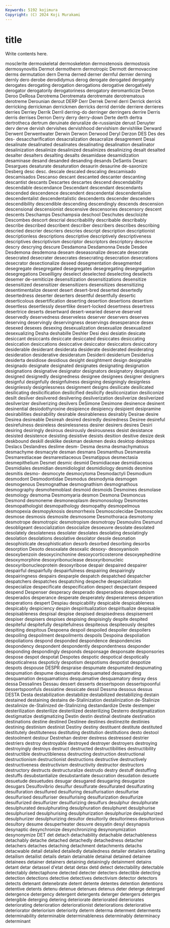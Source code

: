 ```yaml
---
Keywords: 5192 kojimura
Copyright: (C) 2024 Koji Murakami
---
```


# title

Write contents here.



mosclerite dermoskeletal dermoskeleton dermostenosis dermostosis dermosynovitis Dermot
dermotherm dermotropic Dermott dermovaccine derms dermutation dern Derna derned derner
dernful dernier derning dernly dero derobe derodidymus derog derogate derogated
derogately derogates derogating derogation derogations derogative derogatively derogator derogatorily derogatoriness
derogatory deromanticize Deron Deroo DeRosa Derotrema Derotremata derotremate derotrematous derotreme
Derounian derout DERP Derr Derrek Derrel derri Derrick derrick derricking
derrickman derrickmen derricks derrid derride derriere derrieres derries Derriey Derrik
Derril derring-do derringer derringers derrire Derris derris derrises Derron Derry
derry derry-down Derte derth dertra dertrotheca dertrum deruinate deruralize de-russianize
derust Deruyter derv derve dervish dervishes dervishhood dervishism dervishlike Derward
Derwent Derwentwater Derwin Derwon Derwood Deryl Derzon DES Des des
des- desaccharification desacralization desacralize desagrement Desai desalinate desalinated desalinates desalinating
desalination desalinator desalinization desalinize desalinized desalinizes desalinizing desalt desalted desalter
desalters desalting desalts desamidase desamidization desaminase desand desanded desanding desands
DeSantis Desarc Desargues desaturate desaturation desaurin desaurine de-saxonize Desberg desc
desc. descale descaled descaling descamisado descamisados Descanso descant descanted descanter
descanting descantist descants Descartes descartes descend descendability descendable descendance Descendant
descendant descendants descended descendence descendent descendental descendentalism descendentalist descendentalistic descendents
descender descenders descendibility descendible descending descendingly descends descension descensional descensionist
descensive descensories descensory descent descents Deschamps Deschampsia deschool Deschutes descloizite
Descombes descort descrial describability describable describably describe described describent describer
describers describes describing descried descrier descriers descries descript description descriptionist
descriptionless descriptions descriptive descriptively descriptiveness descriptives descriptivism descriptor descriptors descriptory
descrive descry descrying descure Desdamona Desdamonna Desde Desdee Desdemona desdemona
deseam deseasonalize desecate desecrate desecrated desecrater desecrates desecrating desecration desecrations
desecrator desectionalize deseed desegmentation desegmented desegregate desegregated desegregates desegregating desegregation
desegregations Deseilligny deselect deselected deselecting deselects desemer de-semiticize desensitization desensitizations
desensitize desensitized desensitizer desensitizers desensitizes desensitizing desentimentalize deseret desert desert-bred
deserted desertedly desertedness deserter deserters desertful desertfully desertic deserticolous desertification
deserting desertion desertions desertism desertless desertlessly desertlike desert-locked desertness desertress
desertrice deserts desertward desert-wearied deserve deserved deservedly deservedness deserveless deserver
deservers deserves deserving deservingly deservingness deservings desesperance desex desexed desexes
desexing desexualization desexualize desexualized desexualizing Desha deshabille Deshler Desi desi
desiatin desicate desiccant desiccants desiccate desiccated desiccates desiccating desiccation desiccations
desiccative desiccator desiccators desiccatory desiderable desiderant desiderata desiderate desiderated desiderating
desideration desiderative desideratum Desiderii desiderium Desiderius desiderta desidiose desidious desight
desightment design designable designado designate designated designates designating designation designations
designative designator designators designatory designatum designed designedly designedness designee designees
designer designers designful designfully designfulness designing designingly designless designlessly designlessness
designment designs desilicate desilicated desilicating desilicification desilicified desilicify desiliconization desiliconize
desilt desilver desilvered desilvering desilverization desilverize desilverized desilverizer desilverizing desilvers
DeSimone Desimone desinence desinent desinential desiodothyroxine desipience desipiency desipient desipramine
desirabilities desirability desirable desirableness desirably Desirae desire Desirea desireable Desireah
desired desiredly desiredness Desiree desireful desirefulness desireless desirelessness desirer desirers
desires Desiri desiring desiringly desirous desirously desirousness desist desistance desisted
desistence desisting desistive desists desition desitive desize desk deskbound deskill
desklike deskman deskmen desks desktop desktops Deslacs Deslandres deslime desm-
Desma desma desmachymatous desmachyme desmacyte desman desmans Desmanthus Desmarestia Desmarestiaceae
desmarestiaceous Desmatippus desmectasia desmepithelium Desmet desmic desmid Desmidiaceae desmidiaceous Desmidiales
desmidian desmidiologist desmidiology desmids desmine desmitis desmo- desmocyte desmocytoma Desmodactyli
Desmodium desmodont Desmodontidae Desmodus desmodynia desmogen desmogenous Desmognathae desmognathism desmognathous
desmography desmohemoblast desmoid desmoids Desmoines desmolase desmology desmoma Desmomyaria desmon
Desmona Desmoncus Desmond desmoneme desmoneoplasm desmonosology Desmontes desmopathologist desmopathology desmopathy
desmopelmous desmopexia desmopyknosis desmorrhexis Desmoscolecidae Desmoscolex desmose desmosis desmosite desmosome
Desmothoraca desmotomy desmotrope desmotropic desmotropism desmotropy Desmoulins Desmund desobligeant desocialization
desocialize desoeuvre desolate desolated desolately desolateness desolater desolates desolating desolatingly
desolation desolations desolative desolator desole desonation desophisticate desophistication desorb desorbed
desorbing desorbs desorption Desoto desoxalate desoxalic desoxy- desoxyanisoin desoxybenzoin desoxycinchonine
desoxycorticosterone desoxyephedrine desoxymorphine desoxyribonuclease desoxyribonucleic desoxyribonucleoprotein desoxyribose despair despaired despairer
despairful despairfully despairfulness despairing despairingly despairingness despairs desparple despatch despatched
despatcher despatchers despatches despatching despeche despecialization despecialize despecificate despecification despect
despectant despeed despend Despenser desperacy desperado desperadoes desperadoism desperados desperance
desperate desperately desperateness desperation desperations despert Despiau despicability despicable despicableness
despicably despiciency despin despiritualization despiritualize despisable despisableness despisal despise despised
despisedness despisement despiser despisers despises despising despisingly despite despited despiteful
despitefully despitefulness despiteous despiteously despites despiting despitous Despoena despoil despoiled
despoiler despoilers despoiling despoilment despoilments despoils Despoina despoliation despoliations despond
desponded despondence despondencies despondency despondent despondently despondentness desponder desponding despondingly
desponds desponsage desponsate desponsories despose despot despotat Despotes despotic despotical
despotically despoticalness despoticly despotism despotisms despotist despotize despots despouse DESPR
despraise despumate despumated despumating despumation despume desquamate desquamated desquamating desquamation
desquamations desquamative desquamatory desray dess dessa Dessalines Dessau dessert desserts
dessertspoon dessertspoonful dessertspoonfuls dessiatine dessicate dessil Dessma dessous dessus DESTA
Desta destabilization destabilize destabilized destabilizing destain destained destaining destains de-Stalinization
destalinization de-Stalinize destalinize de-Stalinized de-Stalinizing destandardize Deste destemper desterilization desterilize
desterilized desterilizing Desterro destigmatization destigmatize destigmatizing Destin destin destinal destinate
destination destinations destine destined Destinee destines destinezite destinies destining destinism
destinist Destiny destiny destituent destitute destituted destitutely destituteness destituting destitution
destitutions desto destool destoolment destour Destrehan destrer destress destressed destrier
destriers destroy destroyable destroyed destroyer destroyers destroying destroyingly destroys destruct
destructed destructibilities destructibility destructible destructibleness destructing destruction destructional destructionism destructionist
destructions destructive destructively destructiveness destructivism destructivity destructor destructors destructory destructs
destructuralize destrudo destry destuff destuffing destuffs desubstantialize desubstantiate desucration desudation
desuete desuetude desuetudes desugar desugared desugaring desugarize desugars Desulfovibrio desulfur
desulfurate desulfurated desulfurating desulfuration desulfured desulfuring desulfurisation desulfurise desulfurised desulfuriser
desulfurising desulfurization desulfurize desulfurized desulfurizer desulfurizing desulfurs desulphur desulphurate desulphurated
desulphurating desulphuration desulphuret desulphurise desulphurised desulphurising desulphurization desulphurize desulphurized desulphurizer
desulphurizing desultor desultorily desultoriness desultorious desultory desume desuperheater desuvre desyatin
desyl desynapsis desynaptic desynchronize desynchronizing desynonymization desynonymize DET det detach
detachability detachable detachableness detachably detache detached detachedly detachedness detacher detachers
detaches detaching detachment detachments detachs detacwable detail detailed detailedly detailedness
detailer detailers detailing detailism detailist details detain detainable detainal detained
detainee detainees detainer detainers detaining detainingly detainment detains detant detar
detassel d'etat detat detax detd detect detectability detectable detectably detectaphone
detected detecter detecters detectible detecting detection detections detective detectives detectivism
detector detectors detects detenant detenebrate detent detente detentes detention detentions
detentive detents detenu detenue detenues detenus deter deterge deterged detergence
detergency detergent detergents deterger detergers deterges detergible deterging detering deteriorate
deteriorated deteriorates deteriorating deterioration deteriorationist deteriorations deteriorative deteriorator deteriorism deteriority
determ determa determent determents determinability determinable determinableness determinably determinacy determinant
